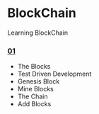 # BlockChain
Learning BlockChain

### [01](../main/01)
- The Blocks
- Test Driven Development
- Genesis Block
- Mine Blocks
- The Chain
- Add Blocks
